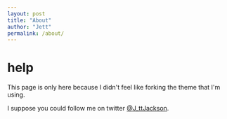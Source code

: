 ```yaml
---
layout: post
title: "About"
author: "Jett"
permalink: /about/
---
```


# help

This page is only here because I didn't feel like forking the theme that I'm using.

I suppose you could follow me on twitter [@J_ttJackson](https://twitter.com/J_ttJackson).

